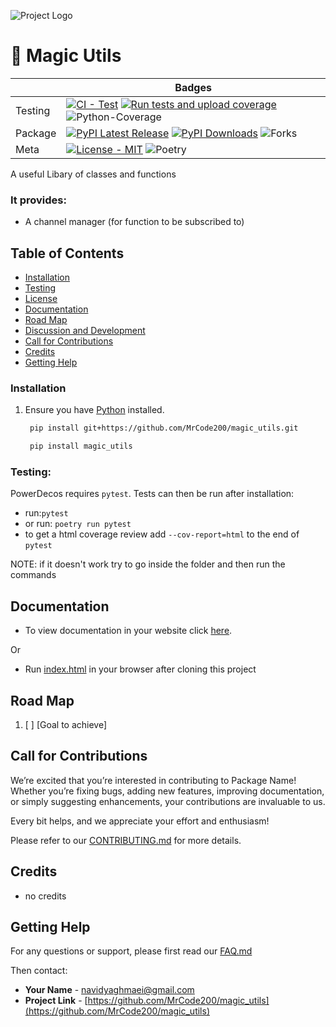 ![Project Logo](https://imgs.search.brave.com/lPl-BWFfBCvh025FDErfp0uAWDvVYXzi_YjqXf3AjRM/rs:fit:860:0:0:0/g:ce/aHR0cHM6Ly9jZG5h/Lmljb25zY291dC5j/b20vaW1nL2V4Y2x1/c2l2ZS4xZTFiZTQ3/LnN2Zw)

# 🔮 Magic Utils

|         |Badges                                                                                                                                                                                                                                                                                                                                                                                                                                                                                                                                                                        |
|---------|----------------------------------------------------------------------------------------------------------------------------------------------------------------------------------------------------------------------------------------------------------------------------------------------------------------------------------------------------------------------------------------------------------------------------------------------------------------------------------------------------------------------------------------------------------------------------------------|
| Testing | [![CI - Test](https://img.shields.io/codecov/c/github/MrCode200/power_decos?logo=codecov&label=Coverage)](https://app.codecov.io/github/MrCode200/power_decos) [![Run tests and upload coverage](https://github.com/MrCode200/power_decos/actions/workflows/codecov-coverage.yml/badge.svg)](https://github.com/MrCode200/power_decos/actions/workflows/codecov-coverage.yml) ![Python-Coverage](https://img.shields.io/badge/pytest-covered-blue?logo=pytest)|
| Package | [![PyPI Latest Release](https://img.shields.io/pypi/v/power-decos)](https://pypi.org/project/power-decos/) [![PyPI Downloads](https://img.shields.io/pypi/dm/power-decos.svg?label=PyPI%20downloads)](https://pypi.org/project/power-decos/) ![Forks](https://img.shields.io/github/forks/MrCode200/power_decos?style=flat&label=Forks)
| Meta    |[![License - MIT](https://img.shields.io/github/license/MrCode200/power_decos)](https://github.com/MrCode200/power_decos/blob/main/LICENSE) ![Poetry](https://img.shields.io/badge/poetry-managed-blue)



A useful Libary of classes and functions

### It provides:

- A channel manager (for function to be subscribed to)

## Table of Contents

- [Installation](#installation)
- [Testing](#testing)
- [License](LICENSE.txt)
- [Documentation](#documentation)
- [Road Map](#road-map)
- [Discussion and Development](#discussion-and-development)
- [Call for Contributions](#call-for-contributions)
- [Credits](#credits)
- [Getting Help](#getting-help)

### Installation

1. Ensure you have [Python](https://www.python.org/) installed.

   ```bash
    pip install git+https://github.com/MrCode200/magic_utils.git   
   ```
   ```bash
    pip install magic_utils
   ```

### Testing:

PowerDecos requires `pytest`. Tests can then be run after installation:
- run:`pytest`
- or run: `poetry run pytest`
- to get a html coverage review add `--cov-report=html` to the end of `pytest`

NOTE: if it doesn't work try to go inside the folder and then run the commands

## Documentation

- To view documentation in your website click [here](https://raw.githack.com/MrCode200/magic_utils/refs/heads/main/docs/html/index.html).

Or

- Run [index.html](docs/html/index.html) in your browser after cloning this project


## Road Map

1. [ ] [Goal to achieve]


## Call for Contributions

We’re excited that you’re interested in contributing to Package Name! Whether you’re fixing bugs, adding new features, improving documentation, or simply suggesting enhancements, your contributions are invaluable to us.


Every bit helps, and we appreciate your effort and enthusiasm!

Please refer to our [CONTRIBUTING.md](CONTRIBUTING.md) for more details.

## Credits

- no credits

## Getting Help

For any questions or support, please first read our [FAQ.md](FAQ.md)

Then contact:

- **Your Name** - [navidyaghmaei@gmail.com](mailto:navidyaghmaei@gmail.com)
- **Project Link** - [https://github.com/MrCode200/magic_utils](https://github.com/MrCode200/magic_utils)
